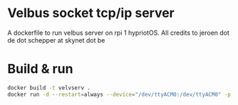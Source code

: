 # Velbus socket tcp/ip server
A dockerfile to run velbus server on rpi 1 hypriotOS.
All credits to jeroen dot de dot schepper at skynet dot be

# Build & run
```bash
docker build -t velvserv .
docker run -d --restart=always --device="/dev/ttyACM0:/dev/ttyACM0" -p 3788:3788 -t velserv
```

